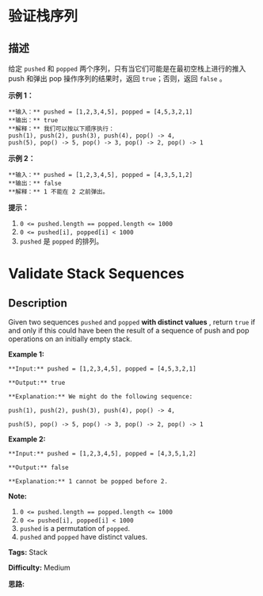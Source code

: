 # 验证栈序列

## 描述

给定 `pushed` 和 `popped` 两个序列，只有当它们可能是在最初空栈上进行的推入 push 和弹出 pop 操作序列的结果时，返回 `true`；否则，返回 `false` 。



**示例 1：**

    
    
    **输入：** pushed = [1,2,3,4,5], popped = [4,5,3,2,1]
    **输出：** true
    **解释：** 我们可以按以下顺序执行：
    push(1), push(2), push(3), push(4), pop() -> 4,
    push(5), pop() -> 5, pop() -> 3, pop() -> 2, pop() -> 1
    

**示例 2：**

    
    
    **输入：** pushed = [1,2,3,4,5], popped = [4,3,5,1,2]
    **输出：** false
    **解释：** 1 不能在 2 之前弹出。
    



**提示：**

  1. `0 <= pushed.length == popped.length <= 1000`
  2. `0 <= pushed[i], popped[i] < 1000`
  3. `pushed` 是 `popped` 的排列。



# Validate Stack Sequences

## Description



Given two sequences `pushed` and `popped`  **with distinct values** , return `true` if and only if this could have been the result of a sequence of push and pop operations on an initially empty stack.



**Example 1:**

    
    
    **Input:** pushed = [1,2,3,4,5], popped = [4,5,3,2,1]
    **Output:** true
    **Explanation:** We might do the following sequence:
    push(1), push(2), push(3), push(4), pop() -> 4,
    push(5), pop() -> 5, pop() -> 3, pop() -> 2, pop() -> 1
    

**Example 2:**

    
    
    **Input:** pushed = [1,2,3,4,5], popped = [4,3,5,1,2]
    **Output:** false
    **Explanation:** 1 cannot be popped before 2.
    



**Note:**

  1. `0 <= pushed.length == popped.length <= 1000`
  2. `0 <= pushed[i], popped[i] < 1000`
  3. `pushed` is a permutation of `popped`.
  4. `pushed` and `popped` have distinct values.


**Tags:** Stack

**Difficulty:** Medium

**思路:**
